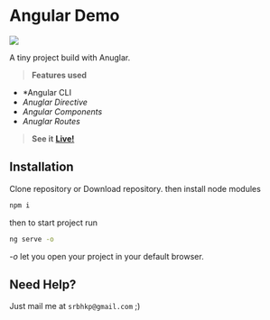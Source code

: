 # Angular Demo
![](https://angular.io/assets/images/logos/angular/angular_solidBlack.png)

A tiny project build with Anuglar.

> **Features used**
* *Angular CLI
* *Anuglar Directive*
* *Angular Components*
* *Anuglar Routes*

> **See it** **[Live!](https://imsorx.github.io/angular-demo/)**
## Installation

Clone repository or Download repository. 
then install node modules
```bash
npm i
```
then to start project run 
```bash
ng serve -o
```
*-o* let you open your project in your default browser.
## Need Help?
Just mail me at `srbhkp@gmail.com` ;)
